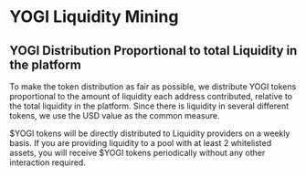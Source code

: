 # YOGI Liquidity Mining

## YOGI Distribution Proportional to total Liquidity in the platform

To make the token distribution as fair as possible, we distribute YOGI tokens proportional to the amount of liquidity each address contributed, relative to the total liquidity in the platform. Since there is liquidity in several different tokens, we use the USD value as the common measure.

$YOGI tokens will be directly distributed to Liquidity providers on a weekly basis. If you are providing liquidity to a pool with at least 2 whitelisted assets, you will receive $YOGI tokens periodically without any other interaction required.

